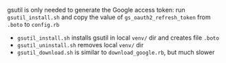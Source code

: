 gsutil is only needed to generate the Google access token:
run `gsutil_install.sh` and copy the value of `gs_oauth2_refresh_token` from `.boto` to `config.rb`

- `gsutil_install.sh` installs gsutil in local `venv/` dir and creates file `.boto`
- `gsutil_uninstall.sh` removes local `venv/` dir
- `gsutil_download.sh` is similar to `download_google.rb`, but much slower
